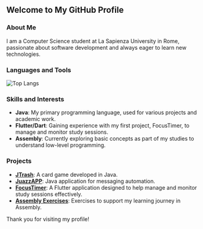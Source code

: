 ## Welcome to My GitHub Profile

### About Me
I am a Computer Science student at La Sapienza University in Rome, passionate about software development and always eager to learn new technologies.

### Languages and Tools
![Top Langs](https://github-readme-stats.vercel.app/api/top-langs/?username=FerrettiGiovanni&layout=compact&theme=tokyonight&nocache=1)

### Skills and Interests
- **Java**: My primary programming language, used for various projects and academic work.
- **Flutter/Dart**: Gaining experience with my first project, FocusTimer, to manage and monitor study sessions.
- **Assembly**: Currently exploring basic concepts as part of my studies to understand low-level programming.

### Projects
- [**JTrash**](https://github.com/FerrettiGiovanni/JTrash): A card game developed in Java.
- [**JuazzAPP**](https://github.com/FerrettiGiovanni/JuazzAPP): Java application for messaging automation.
- [**FocusTimer**](https://github.com/FerrettiGiovanni/FocusTimer): A Flutter application designed to help manage and monitor study sessions effectively.
- [**Assembly Exercises**](https://github.com/FerrettiGiovanni/esercizi-assembly): Exercises to support my learning journey in Assembly.


Thank you for visiting my profile!

<!--
- 🔭 I’m currently working on ...
- 🌱 I’m currently learning ...
- 👯 I’m looking to collaborate on ...
- 🤔 I’m looking for help with ...
- 💬 Ask me about ...
- 📫 How to reach me: ...
- 😄 Pronouns: ...
- ⚡ Fun fact: ...
-->
